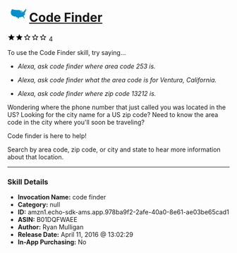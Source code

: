 # &nbsp;<img src="skill_icon" alt="Code Finder icon" width="36"> [Code Finder](http://alexa.amazon.com/#skills/amzn1.echo-sdk-ams.app.978ba9f2-2afe-40a0-8e61-ae03be65cad1)
![2 stars](../../images/ic_star_black_18dp_1x.png)![2 stars](../../images/ic_star_black_18dp_1x.png)![2 stars](../../images/ic_star_border_black_18dp_1x.png)![2 stars](../../images/ic_star_border_black_18dp_1x.png)![2 stars](../../images/ic_star_border_black_18dp_1x.png) 4

To use the Code Finder skill, try saying...

* *Alexa, ask code finder where area code 253 is.*

* *Alexa, ask code finder what the area code is for Ventura, California.*

* *Alexa, ask code finder where zip code 13212 is.*

Wondering where the phone number that just called you was located in the US? Looking for the city name for a US zip code? Need to know the area code in the city where you'll soon be traveling?

Code finder is here to help!

Search by area code, zip code, or city and state to hear more information about that location.

***

### Skill Details

* **Invocation Name:** code finder
* **Category:** null
* **ID:** amzn1.echo-sdk-ams.app.978ba9f2-2afe-40a0-8e61-ae03be65cad1
* **ASIN:** B01DQFWAEE
* **Author:** Ryan Mulligan
* **Release Date:** April 11, 2016 @ 13:02:29
* **In-App Purchasing:** No
